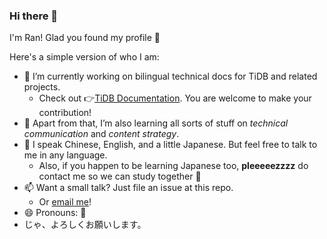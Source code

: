 ### Hi there 👾

I'm Ran! Glad you found my profile 🥳

Here's a simple version of who I am:
- 🔭 I’m currently working on bilingual technical docs for TiDB and related projects.
  - Check out 👉[TiDB Documentation](https://github.com/pingcap/docs). You are welcome to make your contribution!
- 🌱 Apart from that, I’m also learning all sorts of stuff on *technical communication* and *content strategy*.
- 💬 I speak Chinese, English, and a little Japanese. But feel free to talk to me in any language.
  - Also, if you happen to be learning Japanese too, **pleeeeezzzz** do contact me so we can study together 🌚
- 📫 Want a small talk? Just file an issue at this repo.
  - Or <a href="mailto:huangran@pingcap.com">email me</a>!
- 😄 Pronouns: 💃
- じゃ、よろしくお願いします。
